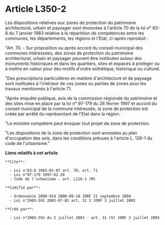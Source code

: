 # Article L350-2

Les dispositions relatives aux zones de protection du patrimoine architectural, urbain et paysager sont énoncées à l'article
70 de la loi n° 83-8 du 7 janvier 1983 relative à la répartition de compétences entre les communes, les départements, les
régions et l'Etat, ci-après reproduit :

"Art. 70. - Sur proposition ou après accord du conseil municipal des communes intéressées, des zones de protection du
patrimoine architectural, urbain et paysager peuvent être instituées autour des monuments historiques et dans les quartiers,
sites et espaces à protéger ou à mettre en valeur pour des motifs d'ordre esthétique, historique ou culturel.

"Des prescriptions particulières en matière d'architecture et de paysage sont instituées à l'intérieur de ces zones ou
parties de zones pour les travaux mentionnés à l'article 71.

"Après enquête publique, avis de la commission régionale du patrimoine et des sites mise en place par la loi n° 97-179 du 28
février 1997 et accord du conseil municipal de la commune intéressée, la zone de protection est créée par arrêté du
représentant de l'Etat dans la région.

"Le ministre compétent peut évoquer tout projet de zone de protection.

"Les dispositions de la zone de protection sont annexées au plan d'occupation des sols, dans les conditions prévues à
l'article L. 126-1 du code de l'urbanisme."

**Liens relatifs à cet article**

	**Cite**:

	  - Loi n°83-8 1983-01-07 art. 70, art. 71
	  - Loi n°97-179 1997-02-28
	  - Code de l'urbanisme - art. L126-1 (M)

	**Codifié par**:

	  - Ordonnance 2000-914 2000-09-18 JORF 21 septembre 2000
	  - Loi n°2003-591 2003-07-02 art. 31 I JORF 3 juillet 2003

	**Créé par**:

	  - Loi n°2003-591 du 2 juillet 2003 - art. 31 (V) JORF 3 juillet 2003

